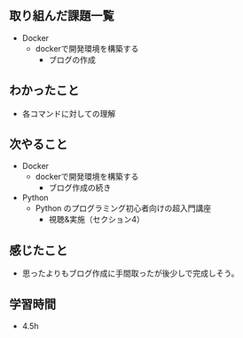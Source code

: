 ## 取り組んだ課題一覧
- Docker
  - dockerで開発環境を構築する
    - ブログの作成
## わかったこと
- 各コマンドに対しての理解
## 次やること
- Docker
  - dockerで開発環境を構築する
    - ブログ作成の続き
- Python
  - Python のプログラミング初心者向けの超入門講座
    - 視聴&実施（セクション4）
## 感じたこと
- 思ったよりもブログ作成に手間取ったが後少しで完成しそう。
## 学習時間
- 4.5h